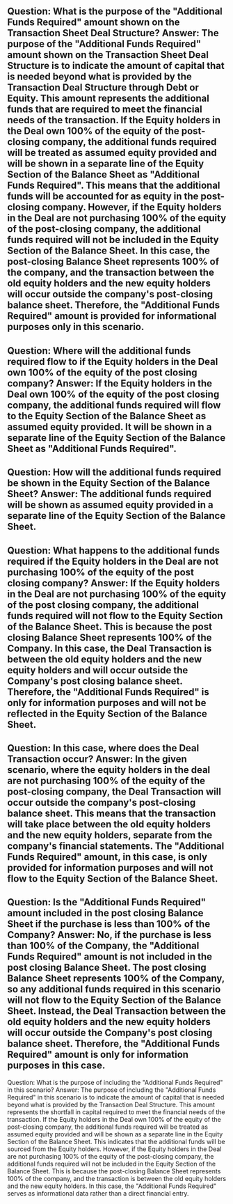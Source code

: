 Question: What is the purpose of the "Additional Funds Required" amount shown on the Transaction Sheet Deal Structure?
Answer: The purpose of the "Additional Funds Required" amount shown on the Transaction Sheet Deal Structure is to indicate the amount of capital that is needed beyond what is provided by the Transaction Deal Structure through Debt or Equity. This amount represents the additional funds that are required to meet the financial needs of the transaction. 
If the Equity holders in the Deal own 100% of the equity of the post-closing company, the additional funds required will be treated as assumed equity provided and will be shown in a separate line of the Equity Section of the Balance Sheet as "Additional Funds Required". This means that the additional funds will be accounted for as equity in the post-closing company.
However, if the Equity holders in the Deal are not purchasing 100% of the equity of the post-closing company, the additional funds required will not be included in the Equity Section of the Balance Sheet. In this case, the post-closing Balance Sheet represents 100% of the company, and the transaction between the old equity holders and the new equity holders will occur outside the company's post-closing balance sheet. Therefore, the "Additional Funds Required" amount is provided for informational purposes only in this scenario.
---
Question: Where will the additional funds required flow to if the Equity holders in the Deal own 100% of the equity of the post closing company?
Answer: If the Equity holders in the Deal own 100% of the equity of the post closing company, the additional funds required will flow to the Equity Section of the Balance Sheet as assumed equity provided. It will be shown in a separate line of the Equity Section of the Balance Sheet as "Additional Funds Required".
---
Question: How will the additional funds required be shown in the Equity Section of the Balance Sheet?
Answer: The additional funds required will be shown as assumed equity provided in a separate line of the Equity Section of the Balance Sheet.
---
Question: What happens to the additional funds required if the Equity holders in the Deal are not purchasing 100% of the equity of the post closing company?
Answer: If the Equity holders in the Deal are not purchasing 100% of the equity of the post closing company, the additional funds required will not flow to the Equity Section of the Balance Sheet. This is because the post closing Balance Sheet represents 100% of the Company. In this case, the Deal Transaction is between the old equity holders and the new equity holders and will occur outside the Company's post closing balance sheet. Therefore, the "Additional Funds Required" is only for information purposes and will not be reflected in the Equity Section of the Balance Sheet.
---
Question: In this case, where does the Deal Transaction occur?
Answer: In the given scenario, where the equity holders in the deal are not purchasing 100% of the equity of the post-closing company, the Deal Transaction will occur outside the company's post-closing balance sheet. This means that the transaction will take place between the old equity holders and the new equity holders, separate from the company's financial statements. The "Additional Funds Required" amount, in this case, is only provided for information purposes and will not flow to the Equity Section of the Balance Sheet.
---
Question: Is the "Additional Funds Required" amount included in the post closing Balance Sheet if the purchase is less than 100% of the Company?
Answer: No, if the purchase is less than 100% of the Company, the "Additional Funds Required" amount is not included in the post closing Balance Sheet. The post closing Balance Sheet represents 100% of the Company, so any additional funds required in this scenario will not flow to the Equity Section of the Balance Sheet. Instead, the Deal Transaction between the old equity holders and the new equity holders will occur outside the Company's post closing balance sheet. Therefore, the "Additional Funds Required" amount is only for information purposes in this case.
---
Question: What is the purpose of including the "Additional Funds Required" in this scenario?
Answer: The purpose of including the "Additional Funds Required" in this scenario is to indicate the amount of capital that is needed beyond what is provided by the Transaction Deal Structure. This amount represents the shortfall in capital required to meet the financial needs of the transaction. 
If the Equity holders in the Deal own 100% of the equity of the post-closing company, the additional funds required will be treated as assumed equity provided and will be shown as a separate line in the Equity Section of the Balance Sheet. This indicates that the additional funds will be sourced from the Equity holders.
However, if the Equity holders in the Deal are not purchasing 100% of the equity of the post-closing company, the additional funds required will not be included in the Equity Section of the Balance Sheet. This is because the post-closing Balance Sheet represents 100% of the company, and the transaction is between the old equity holders and the new equity holders. In this case, the "Additional Funds Required" serves as informational data rather than a direct financial entry.
